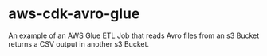 # aws-cdk-avro-glue
An example of an AWS Glue ETL Job that reads Avro files from an s3 Bucket returns a CSV output in another s3 Bucket.
